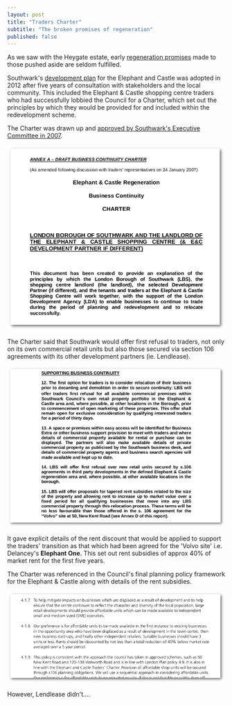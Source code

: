 ```yaml
---
layout: post
title: "Traders Charter"
subtitle: "The broken promises of regeneration"
published: false
---
```

As we saw with the Heygate estate, early [regeneration promises](http://heygatewashome.org/displacement.html) made to those pushed aside are seldom fulfilled. 

Southwark's [development plan](http://www.southwark.gov.uk/assets/attach/1817/1.0.5%20Elephant%20%26%20Castle%20SPD%20OAPF.pdf) for the Elephant and Castle was adopted in 2012 after five years of consultation with stakeholders and the local community. This included the Elephant & Castle shopping centre traders who had successfully lobbied the Council for a Charter, which set out the principles by which they would be provided for and included within the redevelopment scheme. 

The Charter was drawn up and [approved by Southwark's Executive Committee in 2007](http://moderngov.southwark.gov.uk/Data/Overview%20&%20Scrutiny%20Committee/20070709/Agenda/Attachment%202.pdf).

![](/img/lbstraderscharter.png)

The Charter said that Southwark would offer first refusal to traders, not only on its own commercial retail units but also those secured via section 106 agreements with its other development partners (ie. Lendlease). 


![](/img/lbstraderscharterextract.png)

It gave explicit details of the rent discount that would be applied to support the traders' transition as that which had been agreed for the 'Volvo site' i.e. Delancey's __Elephant One__. This set out rent subsidies of approx 40% of market rent for the first five years.

The Charter was referenced in the Council's final planning policy framework for the Elephant & Castle along with details of the rent subsidies.

![](/img/charterspd.png)     

However, Lendlease didn't....
